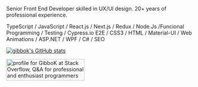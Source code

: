 Senior Front End Developer skilled in UX/UI design. 20+ years of professional experience.

TypeScript / JavaScript / React.js / Next.js / Redux / Node.Js /Funcional Programming / Testing / Cypress.io E2E / CSS3 / HTML / Material-UI / Web Animations / ASP.NET / WPF / C# / SEO

[![gibbok's GitHub stats](https://github-readme-stats-eight-alpha-95.vercel.app/api?username=gibbok&count_private=true&show_icons=true)](https://github.com/gibbok)  

<a href="https://stackoverflow.com/users/379008/gibbok"><img src="https://stackoverflow.com/users/flair/379008.png" width="208" height="58" alt="profile for GibboK at Stack Overflow, Q&amp;A for professional and enthusiast programmers" title="profile for GibboK at Stack Overflow, Q&amp;A for professional and enthusiast programmers"></a>
